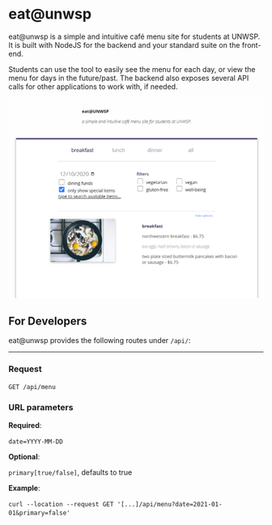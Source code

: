 # eat@unwsp

eat@unwsp is a simple and intuitive café menu site for students at UNWSP. It is built with NodeJS for the backend and your standard suite on the front-end. 

Students can use the tool to easily see the menu for each day, or view the menu for days in the future/past. The backend also exposes several API calls for other applications to work with, if needed.

![](/resources/landing.png)

## For Developers

eat@unwsp provides the following routes under `/api/`:

---

### Request

`GET /api/menu`

### URL parameters

**Required**:

`date=YYYY-MM-DD`

**Optional**:

`primary[true/false]`, defaults to true

**Example**:

`curl --location --request GET '[...]/api/menu?date=2021-01-01&primary=false'`
